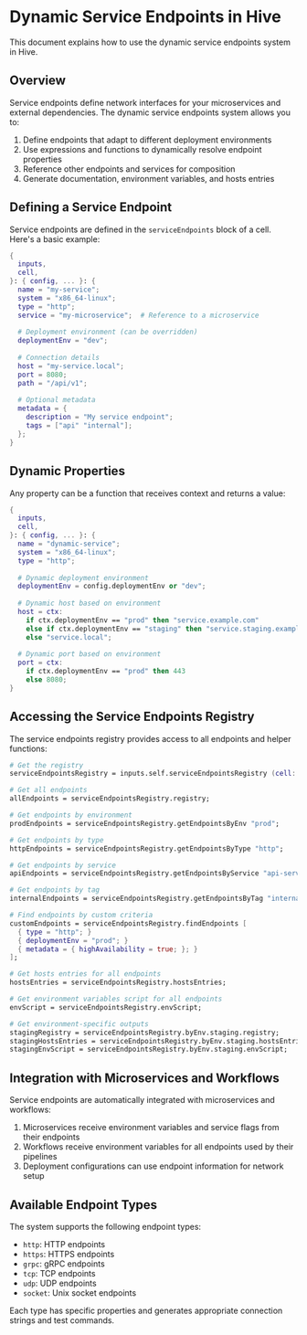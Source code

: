 # Dynamic Service Endpoints in Hive

This document explains how to use the dynamic service endpoints system in Hive.

## Overview

Service endpoints define network interfaces for your microservices and external dependencies. The dynamic service endpoints system allows you to:

1. Define endpoints that adapt to different deployment environments
2. Use expressions and functions to dynamically resolve endpoint properties
3. Reference other endpoints and services for composition
4. Generate documentation, environment variables, and hosts entries

## Defining a Service Endpoint

Service endpoints are defined in the `serviceEndpoints` block of a cell. Here's a basic example:

```nix
{
  inputs,
  cell,
}: { config, ... }: {
  name = "my-service";
  system = "x86_64-linux";
  type = "http";
  service = "my-microservice";  # Reference to a microservice
  
  # Deployment environment (can be overridden)
  deploymentEnv = "dev";
  
  # Connection details
  host = "my-service.local";
  port = 8080;
  path = "/api/v1";
  
  # Optional metadata
  metadata = {
    description = "My service endpoint";
    tags = ["api" "internal"];
  };
}
```

## Dynamic Properties

Any property can be a function that receives context and returns a value:

```nix
{
  inputs,
  cell,
}: { config, ... }: {
  name = "dynamic-service";
  system = "x86_64-linux";
  type = "http";
  
  # Dynamic deployment environment
  deploymentEnv = config.deploymentEnv or "dev";
  
  # Dynamic host based on environment
  host = ctx: 
    if ctx.deploymentEnv == "prod" then "service.example.com"
    else if ctx.deploymentEnv == "staging" then "service.staging.example.com"
    else "service.local";
  
  # Dynamic port based on environment
  port = ctx: 
    if ctx.deploymentEnv == "prod" then 443
    else 8080;
}
```

## Accessing the Service Endpoints Registry

The service endpoints registry provides access to all endpoints and helper functions:

```nix
# Get the registry
serviceEndpointsRegistry = inputs.self.serviceEndpointsRegistry (cell: target: "${cell}-${target}");

# Get all endpoints
allEndpoints = serviceEndpointsRegistry.registry;

# Get endpoints by environment
prodEndpoints = serviceEndpointsRegistry.getEndpointsByEnv "prod";

# Get endpoints by type
httpEndpoints = serviceEndpointsRegistry.getEndpointsByType "http";

# Get endpoints by service
apiEndpoints = serviceEndpointsRegistry.getEndpointsByService "api-service";

# Get endpoints by tag
internalEndpoints = serviceEndpointsRegistry.getEndpointsByTag "internal";

# Find endpoints by custom criteria
customEndpoints = serviceEndpointsRegistry.findEndpoints [
  { type = "http"; }
  { deploymentEnv = "prod"; }
  { metadata = { highAvailability = true; }; }
];

# Get hosts entries for all endpoints
hostsEntries = serviceEndpointsRegistry.hostsEntries;

# Get environment variables script for all endpoints
envScript = serviceEndpointsRegistry.envScript;

# Get environment-specific outputs
stagingRegistry = serviceEndpointsRegistry.byEnv.staging.registry;
stagingHostsEntries = serviceEndpointsRegistry.byEnv.staging.hostsEntries;
stagingEnvScript = serviceEndpointsRegistry.byEnv.staging.envScript;
```

## Integration with Microservices and Workflows

Service endpoints are automatically integrated with microservices and workflows:

1. Microservices receive environment variables and service flags from their endpoints
2. Workflows receive environment variables for all endpoints used by their pipelines
3. Deployment configurations can use endpoint information for network setup

## Available Endpoint Types

The system supports the following endpoint types:

- `http`: HTTP endpoints
- `https`: HTTPS endpoints
- `grpc`: gRPC endpoints
- `tcp`: TCP endpoints
- `udp`: UDP endpoints
- `socket`: Unix socket endpoints

Each type has specific properties and generates appropriate connection strings and test commands.